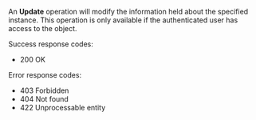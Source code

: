 <a name="update"></a>An **Update** operation will modify the information held about the specified instance. This operation is only available if the authenticated user has access to the object.

Success response codes:
* 200 OK

Error response codes:
* 403 Forbidden
* 404 Not found
* 422 Unprocessable entity
